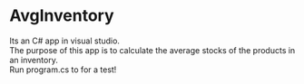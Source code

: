 # AvgInventory
Its an C# app in visual studio.
<br>
The purpose of this app is to calculate the average stocks of the products in an inventory.
<br>
Run program.cs to for a test!
